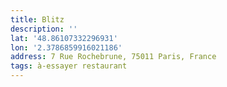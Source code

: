 ```yaml
---
title: Blitz
description: ''
lat: '48.86107332296931'
lon: '2.3786859916021186'
address: 7 Rue Rochebrune, 75011 Paris, France
tags: à-essayer restaurant
---
```

